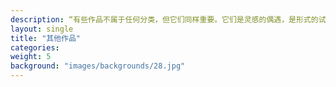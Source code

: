 ```yaml
---
description: “有些作品不属于任何分类，但它们同样重要。它们是灵感的偶遇，是形式的试验，也是我创作旅程中的意外之喜。”
layout: single
title: "其他作品"
categories:
weight: 5
background: "images/backgrounds/28.jpg"
---
```

